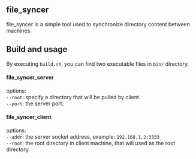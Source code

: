 ## file_syncer
file_syncer is a simple tool used to synchronize directory content between machines.  

## Build and usage
By executing `build.sh`, you can find two executable files in `bin/` directory.  

#### file_syncer_server
options:    
`--root`: specify a directory that will be pulled by client.    
`--port`: the server port.   

#### file_syncer_client
options:  
`--addr`: the server socket address, example: `192.168.1.2:3333`  
`--root`: the root directory in client machine, that will used as the root directory.  